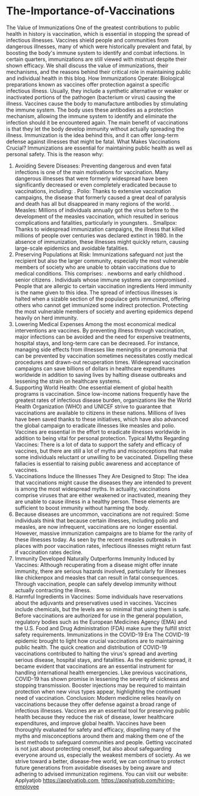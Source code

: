 # The-Importance-of-Vaccinations
The Value of Immunizations
One of the greatest contributions to public health in history is vaccination, which is essential in stopping the spread of infectious illnesses. Vaccines shield people and communities from dangerous illnesses, many of which were historically prevalent and fatal, by boosting the body's immune system to identify and combat infections. In certain quarters, immunizations are still viewed with mistrust despite their shown efficacy. We shall discuss the value of immunizations, their mechanisms, and the reasons behind their critical role in maintaining public and individual health in this blog.
How Immunizations Operate:
Biological preparations known as vaccines offer protection against a specific infectious illness. Usually, they include a synthetic alternative or weaker or inactivated portions of the pathogen (bacterium or virus) causing the illness. Vaccines cause the body to manufacture antibodies by stimulating the immune system. The body uses these antibodies as a protection mechanism, allowing the immune system to identify and eliminate the infection should it be encountered again. The main benefit of vaccinations is that they let the body develop immunity without actually spreading the illness. Immunization is the idea behind this, and it can offer long-term defense against illnesses that might be fatal.
What Makes Vaccinations Crucial?
Immunizations are essential for maintaining public health as well as personal safety. This is the reason why:
1. Avoiding Severe Diseases:
Preventing dangerous and even fatal infections is one of the main motivations for vaccination. Many dangerous illnesses that were formerly widespread have been significantly decreased or even completely eradicated because to vaccinations, including:
. Polio: Thanks to extensive vaccination campaigns, the disease that formerly caused a great deal of paralysis and death has all but disappeared in many regions of the world.
. Measles: Millions of individuals annually got the virus before to the development of the measles vaccination, which resulted in serious complications and fatalities, particularly in youngsters.
. Smallpox: Thanks to widespread immunization campaigns, the illness that killed millions of people over centuries was declared extinct in 1980.
In the absence of immunization, these illnesses might quickly return, causing large-scale epidemics and avoidable fatalities.
2. Preserving Populations at Risk:
Immunizations safeguard not just the recipient but also the larger community, especially the most vulnerable members of society who are unable to obtain vaccinations due to medical conditions. This comprises:
. newborns and early childhood
. senior citizens
. Individuals whose immune systems are compromised
. People that are allergic to certain vaccination ingredients
Herd immunity is the name given to this idea. The spread of infectious illnesses is halted when a sizable section of the populace gets immunized, offering others who cannot get immunized some indirect protection. Protecting the most vulnerable members of society and averting epidemics depend heavily on herd immunity.
3. Lowering Medical Expenses
Among the most economical medical interventions are vaccines. By preventing illness through vaccination, major infections can be avoided and the need for expensive treatments, hospital stays, and long-term care can be decreased. For instance, managing side effects from illnesses like meningitis or pneumonia that can be prevented by vaccination sometimes necessitates costly medical procedures and drawn-out recuperation times.
Widespread vaccination campaigns can save billions of dollars in healthcare expenditures worldwide in addition to saving lives by halting disease outbreaks and lessening the strain on healthcare systems.
4. Supporting World Health:
One essential element of global health programs is vaccination. Since low-income nations frequently have the greatest rates of infectious disease burden, organizations like the World Health Organization (WHO) and UNICEF strive to guarantee that vaccinations are available to citizens in these nations. Millions of lives have been saved thanks to these initiatives, which have also advanced the global campaign to eradicate illnesses like measles and polio. Vaccines are essential in the effort to eradicate illnesses worldwide in addition to being vital for personal protection.
Typical Myths Regarding Vaccines:
There is a lot of data to support the safety and efficacy of vaccines, but there are still a lot of myths and misconceptions that make some individuals reluctant or unwilling to be vaccinated. Dispelling these fallacies is essential to raising public awareness and acceptance of vaccines.
1. Vaccinations Induce the Illnesses They Are Designed to Stop:
The idea that vaccinations might cause the diseases they are intended to prevent is among the most widespread myths. In actuality, vaccinations comprise viruses that are either weakened or inactivated, meaning they are unable to cause illness in a healthy person. These elements are sufficient to boost immunity without harming the body.
2. Because diseases are uncommon, vaccinations are not required:
Some individuals think that because certain illnesses, including polio and measles, are now infrequent, vaccinations are no longer essential. However, massive immunization campaigns are to blame for the rarity of these illnesses today. As seen by the recent measles outbreaks in places with poor vaccination rates, infectious illnesses might return fast if vaccination rates decline.
3. Immunity Developed Naturally Outperforms Immunity Induced by Vaccines:
Although recuperating from a disease might offer innate immunity, there are serious hazards involved, particularly for illnesses like chickenpox and measles that can result in fatal consequences. Through vaccination, people can safely develop immunity without actually contracting the illness.
4. Harmful Ingredients in Vaccines:
Some individuals have reservations about the adjuvants and preservatives used in vaccines. Vaccines include chemicals, but the levels are so minimal that using them is safe. Before vaccinations are authorized for use in the general population, regulatory bodies such as the European Medicines Agency (EMA) and the U.S. Food and Drug Administration (FDA) make sure they fulfill strict safety requirements.
Immunizations in the COVID-19 Era
The COVID-19 epidemic brought to light how crucial vaccinations are to maintaining public health. The quick creation and distribution of COVID-19 vaccinations contributed to halting the virus's spread and averting serious disease, hospital stays, and fatalities. As the epidemic spread, it became evident that vaccinations are an essential instrument for handling international health emergencies. Like previous vaccinations, COVID-19 has shown promise in lessening the severity of sickness and stopping transmission. Booster injections may be required to maintain protection when new virus types appear, highlighting the continued need of vaccination.
Conclusion:
Modern medicine relies heavily on vaccinations because they offer defense against a broad range of infectious illnesses. Vaccines are an essential tool for preserving public health because they reduce the risk of disease, lower healthcare expenditures, and improve global health. Vaccines have been thoroughly evaluated for safety and efficacy, dispelling many of the myths and misconceptions around them and making them one of the best methods to safeguard communities and people. Getting vaccinated is not just about protecting oneself, but also about safeguarding everyone around us, especially the weakest members of society. As we strive toward a better, disease-free world, we can continue to protect future generations from avoidable diseases by being aware and adhering to advised immunization regimens.
You can visit our website: Applyatjob
 https://applyatjob.com 
https://applyatjob.com/hiring-employee
